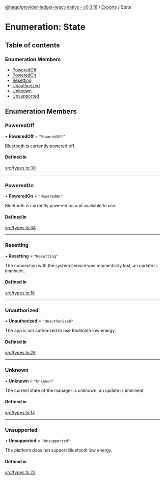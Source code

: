 [@haqq/provider-ledger-react-native - v0.0.18](../README.md) / [Exports](../modules.md) / State

# Enumeration: State

## Table of contents

### Enumeration Members

- [PoweredOff](State.md#poweredoff)
- [PoweredOn](State.md#poweredon)
- [Resetting](State.md#resetting)
- [Unauthorized](State.md#unauthorized)
- [Unknown](State.md#unknown)
- [Unsupported](State.md#unsupported)

## Enumeration Members

### PoweredOff

• **PoweredOff** = ``"PoweredOff"``

Bluetooth is currently powered off.

#### Defined in

[src/types.ts:30](https://github.com/haqq-network/haqq-wallet-provider-ledger-react-native/blob/10fe57d/src/types.ts#L30)

___

### PoweredOn

• **PoweredOn** = ``"PoweredOn"``

Bluetooth is currently powered on and available to use.

#### Defined in

[src/types.ts:34](https://github.com/haqq-network/haqq-wallet-provider-ledger-react-native/blob/10fe57d/src/types.ts#L34)

___

### Resetting

• **Resetting** = ``"Resetting"``

The connection with the system service was momentarily lost; an update is imminent.

#### Defined in

[src/types.ts:18](https://github.com/haqq-network/haqq-wallet-provider-ledger-react-native/blob/10fe57d/src/types.ts#L18)

___

### Unauthorized

• **Unauthorized** = ``"Unauthorized"``

The app is not authorized to use Bluetooth low energy.

#### Defined in

[src/types.ts:26](https://github.com/haqq-network/haqq-wallet-provider-ledger-react-native/blob/10fe57d/src/types.ts#L26)

___

### Unknown

• **Unknown** = ``"Unknown"``

The current state of the manager is unknown; an update is imminent.

#### Defined in

[src/types.ts:14](https://github.com/haqq-network/haqq-wallet-provider-ledger-react-native/blob/10fe57d/src/types.ts#L14)

___

### Unsupported

• **Unsupported** = ``"Unsupported"``

The platform does not support Bluetooth low energy.

#### Defined in

[src/types.ts:22](https://github.com/haqq-network/haqq-wallet-provider-ledger-react-native/blob/10fe57d/src/types.ts#L22)

